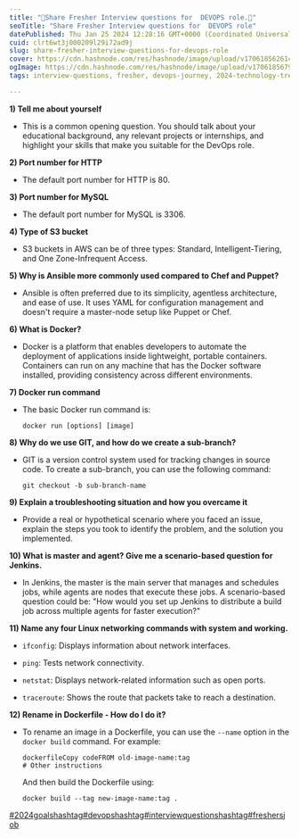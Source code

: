 ```yaml
---
title: "📝Share Fresher Interview questions for  DEVOPS role.📝"
seoTitle: "Share Fresher Interview questions for  DEVOPS role"
datePublished: Thu Jan 25 2024 12:28:16 GMT+0000 (Coordinated Universal Time)
cuid: clrt6wt3j000209l29i72ad9j
slug: share-fresher-interview-questions-for-devops-role
cover: https://cdn.hashnode.com/res/hashnode/image/upload/v1706185626149/e15e0812-ed98-48d1-9af5-c5c09ae0a605.png
ogImage: https://cdn.hashnode.com/res/hashnode/image/upload/v1706185679999/39ea8b41-b38f-471f-a6a0-51cdab76b93a.png
tags: interview-questions, fresher, devops-journey, 2024-technology-trends

---
```


**1) Tell me about yourself**

* This is a common opening question. You should talk about your educational background, any relevant projects or internships, and highlight your skills that make you suitable for the DevOps role.
    

**2) Port number for HTTP**

* The default port number for HTTP is 80.
    

**3) Port number for MySQL**

* The default port number for MySQL is 3306.
    

**4) Type of S3 bucket**

* S3 buckets in AWS can be of three types: Standard, Intelligent-Tiering, and One Zone-Infrequent Access.
    

**5) Why is Ansible more commonly used compared to Chef and Puppet?**

* Ansible is often preferred due to its simplicity, agentless architecture, and ease of use. It uses YAML for configuration management and doesn't require a master-node setup like Puppet or Chef.
    

**6) What is Docker?**

* Docker is a platform that enables developers to automate the deployment of applications inside lightweight, portable containers. Containers can run on any machine that has the Docker software installed, providing consistency across different environments.
    

**7) Docker run command**

* The basic Docker run command is:
    
    ```plaintext
    docker run [options] [image]
    ```
    

**8) Why do we use GIT, and how do we create a sub-branch?**

* GIT is a version control system used for tracking changes in source code. To create a sub-branch, you can use the following command:
    
    ```plaintext
    git checkout -b sub-branch-name
    ```
    

**9) Explain a troubleshooting situation and how you overcame it**

* Provide a real or hypothetical scenario where you faced an issue, explain the steps you took to identify the problem, and the solution you implemented.
    

**10) What is master and agent? Give me a scenario-based question for Jenkins.**

* In Jenkins, the master is the main server that manages and schedules jobs, while agents are nodes that execute these jobs. A scenario-based question could be: "How would you set up Jenkins to distribute a build job across multiple agents for faster execution?"
    

**11) Name any four Linux networking commands with system and working.**

* `ifconfig`: Displays information about network interfaces.
    
* `ping`: Tests network connectivity.
    
* `netstat`: Displays network-related information such as open ports.
    
* `traceroute`: Shows the route that packets take to reach a destination.
    

**12) Rename in Dockerfile - How do I do it?**

* To rename an image in a Dockerfile, you can use the `--name` option in the `docker build` command. For example:
    
    ```plaintext
    dockerfileCopy codeFROM old-image-name:tag
    # Other instructions
    ```
    
    And then build the Dockerfile using:
    
    ```plaintext
    docker build --tag new-image-name:tag .
    ```
    

[#2024goals](https://www.linkedin.com/feed/hashtag/?keywords=2024goals&highlightedUpdateUrns=urn%3Ali%3Aactivity%3A7151529377111891969)[hashtag#devops](https://www.linkedin.com/feed/hashtag/?keywords=devops&highlightedUpdateUrns=urn%3Ali%3Aactivity%3A7151529377111891969)[hashtag#interviewquestions](https://www.linkedin.com/feed/hashtag/?keywords=interviewquestions&highlightedUpdateUrns=urn%3Ali%3Aactivity%3A7151529377111891969)[hashtag#freshersjob](https://www.linkedin.com/feed/hashtag/?keywords=freshersjob&highlightedUpdateUrns=urn%3Ali%3Aactivity%3A7151529377111891969)